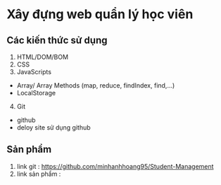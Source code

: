 # Xây đựng web quẩn lý học viên 
## Các kiến thức sử dụng
1. HTML/DOM/BOM
2. CSS
3. JavaScripts
+ Array/ Array Methods (map, reduce, findIndex, find,...)
+ LocalStorage
4. Git
+ github
+ deloy site sử dụng github
## Sản phẩm
1. link git : https://github.com/minhanhhoang95/Student-Management
2. link sản phẩm :

